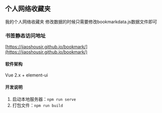 ## 个人网络收藏夹

我的个人网络收藏夹
修改数据的时候只需要修改bookmarkdata.js数据文件即可

### 书签静态访问地址

[https://jiaoshousir.github.io/bookmark/](https://jiaoshousir.github.io/bookmark/)


#### 软件架构
Vue 2.x + element-ui


#### 开发说明

1.  启动本地服务器：`npm run serve`
2.  打包文件：`npm run build`
